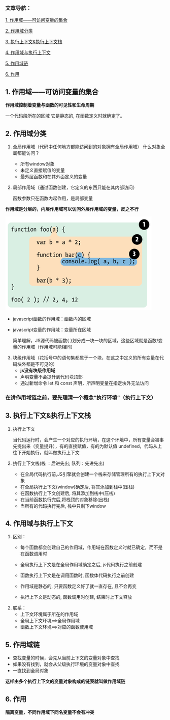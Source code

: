 ### 文章导航：
[1. 作用域——可访问变量的集合](#1-作用域可访问变量的集合)

[2. 作用域分类](#2-作用域分类)

[3. 执行上下文&执行上下文栈](#3-执行上下文&执行上下文栈)

[4. 作用域与执行上下文](#4-作用域与执行上下文)

[5. 作用域链](#5-作用域链)

[6. 作用](#6-作用)
## 1. 作用域——可访问变量的集合
**作用域控制着变量与函数的可见性和生命周期**

 一个代码段所在的区域
它是静态的, 在函数定义时就确定了。
## 2. 作用域分类
1. 全局作用域（代码中任何地方都能访问到的对象拥有全局作用域）
什么对象全局都能访问？
    - 所有window对象
    - 未定义直接赋值的变量
    - 最外层函数和在其外面定义的变量


2. 局部作用域（通过函数创建，它定义的东西只能在其内部访问）

    函数参数只在函数内起作用，是局部变量

**作用域是分层的，内层作用域可以访问外层作用域的变量，反之不行**

![Alt](./pic/js插图/作用域示例.png)

- javascript函数的作用域：函数内的区域

- javascript变量的作用域：变量所在区域

    简单理解，JS源代码被函数{ }划分成一块一块的区域，这些区域就是函数/变量的作用域（作用域可能相同）

3. 块级作用域（花括号中的语句集都属于一个块，在这之中定义的所有变量在代码块外都是不可见的）
    - **js没有块级作用域**
    - 声明变量不会提升到代码块顶部
    - 通过新增命令 let 和 const 声明，所声明变量在指定块外无法访问

### 在讲作用域链之前，要先理清一个概念“执行环境”（执行上下文）
## 3. 执行上下文&执行上下文栈
1. 执行上下文

    当代码运行时，会产生一个对应的执行环境，在这个环境中，所有变量会被事先提出来（变量提升），有的直接赋值，有的为默认值 undefined，代码从上往下开始执行，就叫做执行上下文

2. 执行上下文栈(栈  ：后进先出; 队列：先进先出)
    - 在全局代码执行前,JS引擎就会创建一个栈来存储管理所有的执行上下文对象
    - 在全局执行上下文(window)确定后, 将其添加到栈中(压栈)
    - 在函数执行上下文创建后, 将其添加到栈中(压栈)
    - 在当前函数执行完后,将栈顶的对象移除(出栈)
    - 当所有的代码执行完后, 栈中只剩下window

## 4. 作用域与执行上下文
1. 区别：
    - 每个函数都会创建自己的作用域，作用域在函数定义时就已确定，而不是在函数调用时
    - 全局执行上下文是在全局作用域确定之后, js代码执行之前创建
    - 函数执行上下文是在调用函数时, 函数体代码执行之前创建

    - 作用域是静态的, 只要函数定义好了就一直存在, 且不会再变
    - 执行上下文是动态的, 函数调用时创建, 结束时上下文释放
2. 联系：
    - 上下文环境属于所在的作用域
    - 全局上下文环境==>全局作用域
    - 函数上下文环境==>对应的函数使用域
## 5. 作用域链
- 查找变量的时候，会先从当前上下文的变量对象中查找
- 如果没有找到，就会从父级执行环境的变量对象中查找
- 一直找到全局对象

**这样由多个执行上下文的变量对象构成的链表就叫做作用域链**
## 6. 作用
**隔离变量，不同作用域下同名变量不会有冲突**
